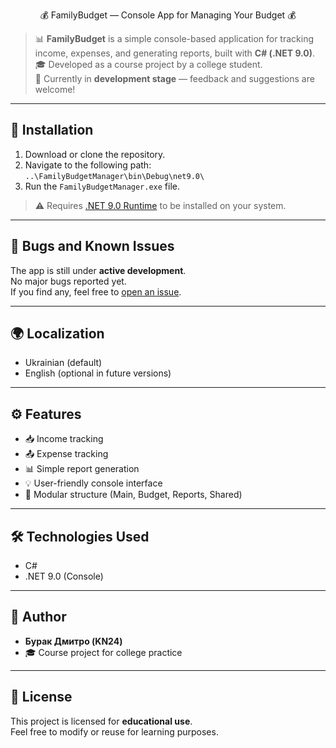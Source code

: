 <p align="center">💰 FamilyBudget — Console App for Managing Your Budget 💰</p>

> 📊 **FamilyBudget** is a simple console-based application for tracking income, expenses, and generating reports, built with **C# (.NET 9.0)**.  
> 🎓 Developed as a course project by a college student.  
> 🚧 Currently in **development stage** — feedback and suggestions are welcome!

---

## 🧾 Installation

1. Download or clone the repository.
2. Navigate to the following path:
```..\FamilyBudgetManager\bin\Debug\net9.0\```
3. Run the `FamilyBudgetManager.exe` file.

> ⚠️ Requires [.NET 9.0 Runtime](https://dotnet.microsoft.com/en-us/download/dotnet/9.0) to be installed on your system.

---

## 🐞 Bugs and Known Issues

The app is still under **active development**.  
No major bugs reported yet.  
If you find any, feel free to [open an issue](https://github.com/Izumi255/FamilyBudget).

---

## 🌍 Localization

- Ukrainian (default)
- English (optional in future versions)

---

## ⚙️ Features

- 📥 Income tracking  
- 📤 Expense tracking  
- 📊 Simple report generation  
- 💡 User-friendly console interface  
- 🧩 Modular structure (Main, Budget, Reports, Shared)

---

## 🛠️ Technologies Used

- C#
- .NET 9.0 (Console)

---

## 👤 Author

- **Бурак Дмитро (KN24)**
- 🎓 Course project for college practice

---

## 📄 License

This project is licensed for **educational use**.  
Feel free to modify or reuse for learning purposes.

